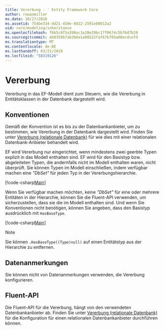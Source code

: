 ```yaml
---
title: Vererbung - ' Entity Framework Core
author: rowanmiller
ms.date: 10/27/2016
ms.assetid: 754be334-dd21-450e-9d22-2591e80012a2
uid: core/modeling/inheritance
ms.openlocfilehash: f6b5c8f5a398ac1e28e29bc17f0674c5b76d7b20
ms.sourcegitcommit: eb8359b7ab3b0a1a08522faf67b703a00ecdcefd
ms.translationtype: MT
ms.contentlocale: de-DE
ms.lasthandoff: 03/21/2019
ms.locfileid: "58319126"
---
```

# <a name="inheritance"></a>Vererbung

Vererbung in das EF-Modell dient zum Steuern, wie die Vererbung in Entitätsklassen in der Datenbank dargestellt wird.

## <a name="conventions"></a>Konventionen

Gemäß der Konvention ist es bis zu der Datenbankanbieter, um zu bestimmen, wie Vererbung in der Datenbank dargestellt wird. Finden Sie unter [Vererbung (relationale Datenbank)](relational/inheritance.md) für wie dies mit einer relationalen Datenbank-Anbieter behandelt wird.

EF wird Vererbung nur eingerichtet, wenn mindestens zwei geerbte Typen explizit in das Modell enthalten sind. EF wird für den Basistyp bzw. abgeleiteten Typen, die andernfalls nicht im Modell enthalten waren, nicht überprüft. Sie können Typen im Modell einschließen, indem verfügbar machen eine *"DbSet"<TEntity>*  für jeden Typ in der Vererbungshierarchie.

[!code-csharp[Main](../../../samples/core/Modeling/Conventions/Samples/InheritanceDbSets.cs?highlight=3-4&name=Model)]

Wenn Sie verfügbar machen möchten, keine *"DbSet"<TEntity>*  für eine oder mehrere Entitäten in der Hierarchie, können Sie die Fluent-API verwenden, um sicherzustellen, dass sie die im Modell enthalten sind.
Und wenn Sie Konventionen nicht benötigen, können Sie angeben, dass den Basistyp ausdrücklich mit `HasBaseType`.

[!code-csharp[Main](../../../samples/core/Modeling/Conventions/Samples/InheritanceModelBuilder.cs?highlight=7&name=Context)]

> [!NOTE]
> Sie können `.HasBaseType((Type)null)` auf einen Entitätstyp aus der Hierarchie zu entfernen.

## <a name="data-annotations"></a>Datenanmerkungen

Sie können nicht von Datenanmerkungen verwenden, die Vererbung konfigurieren.

## <a name="fluent-api"></a>Fluent-API

Die Fluent-API für die Vererbung, hängt von den verwendeten Datenbankanbieter ab. Finden Sie unter [Vererbung (relationale Datenbank)](relational/inheritance.md) für die Konfiguration für einen relationalen Datenbankanbieter durchführen können.
